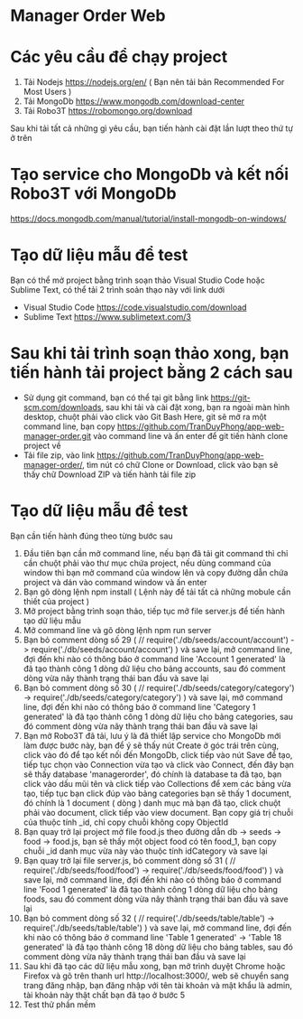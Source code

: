 ﻿# Manager Order Web
# Các yêu cầu để chạy project

1. Tải Nodejs https://nodejs.org/en/ ( Bạn nên tải bản Recommended For Most Users )
2. Tải MongoDb https://www.mongodb.com/download-center
3. Tải Robo3T https://robomongo.org/download

Sau khi tải tất cả những gì yêu cầu, bạn tiến hành cài đặt lần lượt theo thứ tự ở trên

# Tạo service cho MongoDb và kết nối Robo3T với MongoDb
https://docs.mongodb.com/manual/tutorial/install-mongodb-on-windows/

# Tạo dữ liệu mẫu để test
Bạn có thể mở project bằng trình soạn thảo Visual Studio Code hoặc Sublime Text, có thể tải 2 trình soản thạo này với link dưới
- Visual Studio Code https://code.visualstudio.com/download
- Sublime Text https://www.sublimetext.com/3

# Sau khi tải trình soạn thảo xong, bạn tiến hành tải project bằng 2 cách sau
- Sử dụng git command, bạn có thể tại git bằng link https://git-scm.com/downloads, sau khi tải và cài đặt xong, bạn ra ngoài màn hình desktop, chuột phải vào click vào Git Bash Here, git sẽ mở ra một command line,
bạn copy https://github.com/TranDuyPhong/app-web-manager-order.git vào command line và ấn enter để git tiến hành clone project về
- Tải file zip, vào link https://github.com/TranDuyPhong/app-web-manager-order/, tìm nút có chữ Clone or Download, click vào bạn sẽ thấy chữ Download ZIP và tiến hành tải file zip

# Tạo dữ liệu mẫu để test
Bạn cần tiến hành đúng theo từng bước sau
1. Đầu tiên bạn cần mở command line, nếu bạn đã tải git command thì chỉ cần chuột phải vào thư mục chứa project, nếu dùng command của window thì bạn mở command của window lên 
và copy đường dẫn chứa project và dán vào command window và ấn enter
2. Bạn gõ dòng lệnh npm install ( Lệnh này để tải tất cả những mobule cần thiết của project )
3. Mở project bằng trình soạn thảo, tiếp tục mở file server.js để tiến hành tạo dữ liệu mẫu
4. Mở command line và gõ dòng lệnh npm run server
5. Bạn bỏ comment dòng số 29 ( // require('./db/seeds/account/account') -> require('./db/seeds/account/account') ) và save lại, mở command line, đợi đến khi nào có thông báo ở command line 'Account 1 generated' là đã tạo thành công 1 dòng dữ liệu cho bảng accounts, sau đó comment dòng vừa nãy thành trạng thái ban đầu và save lại
6. Bạn bỏ comment dòng số 30 ( // require('./db/seeds/category/category') -> require('./db/seeds/category/category') ) và save lại, mở command line, đợi đến khi nào có thông báo ở command line 'Category 1 generated' là đã tạo thành công 1 dòng dữ liệu cho bảng categories, sau đó comment dòng vừa nãy thành trạng thái ban đầu và save lại
7. Bạn mở Robo3T đã tải, lưu ý là đã thiết lập service cho MongoDb mới làm được bước này, bạn để ý sẽ thấy nút Create ở góc trái trên cùng, click vào đó để tạo kết nối đến MongoDb, click tiếp vào nút Save để tạo, 
tiếp tục chọn vào Connection vừa tạo và click vào Connect, đến đây bạn sẽ thấy database 'managerorder', đó chính là database ta đã tạo, bạn click vào dấu mũi tên và click tiếp vào Collections để xem các bảng vừa tạo,
tiếp tục bạn click đúp vào bảng categories bạn sẽ thấy 1 document, đó chính là 1 document ( dòng ) danh mục mà bạn đã tạo, click chuột phải vào document, click tiếp vào view document. Bạn copy giá trị chuỗi của thuộc tính _id, chỉ copy chuỗi không copy ObjectId
8. Bạn quay trở lại project mở file food.js theo đường dẫn db -> seeds -> food -> food.js, bạn sẽ thấy một object food có tên food_1, bạn copy chuỗi _id danh mục vừa này vào thuộc tính idCategory và save lại
9. Bạn quay trở lại file server.js, bỏ comment dòng số 31 ( // require('./db/seeds/food/food') -> require('./db/seeds/food/food') ) và save lại, mở command line, đợi đến khi nào có thông báo ở command line 'Food 1 generated' là đã tạo thành công 1 dòng dữ liệu cho bảng foods, sau đó comment dòng vừa nãy thành trạng thái ban đầu và save lại
10. Bạn bỏ comment dòng số 32 ( // require('./db/seeds/table/table') -> require('./db/seeds/table/table') ) và save lại, mở command line, đợi đến khi nào có thông báo ở command line 'Table 1 generated' -> 'Table 18 generated' là đã tạo thành công 18 dòng dữ liệu cho bảng tables, sau đó comment dòng vừa nãy thành trạng thái ban đầu và save lại
11. Sau khi đã tạo các dữ liệu mẫu xong, bạn mở trình duyệt Chrome hoặc Firefox và gõ trên thanh url http://localhost:3000/, web sẽ chuyển sang trang đăng nhập, bạn đăng nhập với tên tài khoản và mật khẩu là admin, tài khoản này thật chất bạn đã tạo ở bước 5
12. Test thử phần mềm








